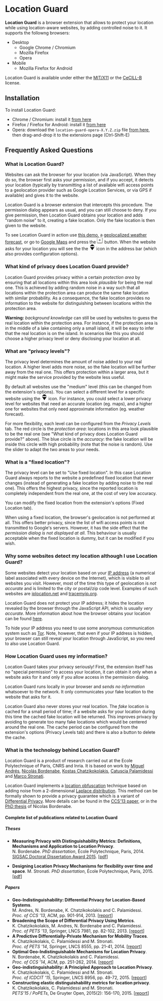 # Location Guard

**Location Guard** is a browser extension that allows to protect your location
while using location-aware websites, by adding controlled noise to it.
It supports the followng browsers:

* Desktop
  * Google Chrome / Chromium
  * Mozilla Firefox
  * Opera
* Mobile
  * Mozilla Firefox for Android

Location Guard is available under either the [MIT/X11](http://opensource.org/licenses/mit-license.php)
or the [CeCILL-B](http://www.cecill.info/licences.fr.html) license.

## Installation

To install Location Guard:

* Chrome / Chromium: install it [from here](https://chrome.google.com/webstore/detail/location-guard/cfohepagpmnodfdmjliccbbigdkfcgia)
* Firefox / Firefox for Android: install it [from here](https://addons.mozilla.org/en-US/firefox/addon/location-guard/)
* Opera: download the `location-guard-opera-X.Y.Z.zip` file [from here](https://github.com/chatziko/location-guard/releases/latest), then drag-and-drop it to the extensions page (Ctrl-Shift-E)

## Frequently Asked Questions

### What is Location Guard?

Websites can ask the browser for your location (via JavaScript). When they do
so, the browser first asks your permission, and if you accept, it detects your
location (typically by transmitting a list of available wifi access points to a
geolocation provider such as Google Location Services, or via GPS if available)
and gives it to the website.

Location Guard is a browser extension that intercepts this procedure. The
permission dialog appears as usual, and you can still choose to deny. If you
give permission, then Location Guard obtains your location and adds "random
noise" to it, creating a fake location. Only the fake location is then given to
the website.

To see Location Guard in action use [this demo](https://browserleaks.com/geo), a
[geolocalized weather forecast](http://forecast.io/), or go to [Google
Maps](http://maps.google.com) and press the ![](src/common/images/gmaps_dot.png)
button. When the website asks for your location you will see the the
![](src/common/images/pin_19.png) icon in the address bar (which also provides
configuration options).

### What kind of privacy does Location Guard provide?

Location Guard provides privacy within a certain _protection area_ by ensuring
that all locations within this area look _plausible_ for being the real one.
This is achieved by adding random noise in a way such that all locations within
the protection area can produce the same fake location with similar probability.
As a consequence, the fake location provides no information to the website for
distinguishing between locations within the protection area.

**Warning:** _background knowledge_ can still be used by websites to guess the
real location within the protection area. For instance, if the protection area
is in the middle of a lake containing only a small island, it will be easy to
infer that the real location is on the island. In scenarios like this you should
choose a higher privacy level or deny disclosing your location at all.

### What are "privacy levels"?

The privacy level determines the amount of noise added to your real location. A
higher level adds more noise, so the fake location will be further away from the
real one. This offers protection within a larger area, but it might make the
service provided by the website less useful.

By default all websites use the "medium" level (this can be changed from the
extension's options). You can select a different level for a specific website
using the ![](src/common/images/pin_19.png) icon. For instance, you could select
a lower privacy level for websites that need an accurate location (eg. maps),
and a higher one for websites that only need approximate information (eg.
weather forecast).

For more flexibility, each level can be configured from the _Privacy Levels_
tab. The red circle is the _protection area_: locations in this area look
plausible to be the real one (see "What kind of privacy does Location Guard
provide?" above). The blue circle is the _accuracy_: the fake location will be
inside this circle with high probability (note that the noise is random). Use
the slider to adapt the two areas to your needs.

### What is a "fixed location"?

The privacy level can be set to "Use fixed location". In this case Location
Guard always reports to the website a predefined fixed location that never
changes (instead of generating a fake location by adding noise to the real one).
This offers the highest privacy, since the reported location is completely
independent from the real one, at the cost of very low accuracy.

You can modify the fixed location from the extension's options (Fixed Location
tab).

When using a fixed location, the browser's geolocation is not performed at all.
This offers better privacy, since the list of wifi access points is not
transmitted to Google's servers. However, it has the side effect that the
_permission dialog is not displayed at all_. This behaviour is usually
acceptable when the fixed location is dummy, but it can be modified if you wish.

### Why some websites detect my location although I use Location Guard?

Some websites detect your location based on your [IP
address](http://en.wikipedia.org/wiki/IP_address) (a numerical label associated
with every device on the Internet), which is visible to all websites you visit.
However, most of the time this type of geolocation is _not accurate_ and is
limited to the city or postal/zip code level. Examples of such websites are
[iplocation.net](http://www.iplocation.net/) and
[tracemyip.org](http://www.tracemyip.org/).

Location Guard does not protect your IP address; it hides the location revealed
by the browser through the JavaScript API, which is usually _very accurate_.
More information about how the browser obtains your location can be found
[here](https://www.mozilla.org/en-US/firefox/geolocation/).

To hide your IP address you need to use some anonymous communication system such
as [Tor](https://www.torproject.org/). Note, however, that even if your IP
address is hidden, your browser can still reveal your location through
JavaScript, so you need to also use Location Guard.

### How Location Guard uses my information?

Location Guard takes your privacy seriously! First, the extension itself has no
"special permission" to access your location, it can obtain it only when a
website asks for it and only if you allow access in the permission dialog.

Location Guard runs locally in your browser and _sends no information_
whatsoever to the network. It only communicates your fake location to the
website that asks for it.

Location Guard also never stores your real location. The _fake_ location is
cached for a small period of time; if a website asks for your location during
this time the cached fake location will be returned. This improves privacy by
avoiding to generate too many fake locations which would be centered around the
real one. The cache period can be configured from the extension's options
(Privacy Levels tab) and there is also a button to delete the cache.

### What is the technology behind Location Guard?

Location Guard is a product of research carried out at the Ecole Polytechnique of Paris,
CNRS and Inria. It is based on work by [Miguel Andrés](http://www.lix.polytechnique.fr/~mandres),
[Nicolás Bordenabe](http://www.lix.polytechnique.fr/~nbordenabe/),
[Kostas Chatzikokolakis](http://www.lix.polytechnique.fr/~kostas/),
[Catuscia Palamidessi](http://www.lix.polytechnique.fr/~catuscia/) and
[Marco Stronati](http://www.lix.polytechnique.fr/~stronati/).

Location Guard implements a [location obfuscation](http://en.wikipedia.org/wiki/Location_obfuscation)
technique based on adding noise from a 2-dimensional
[Laplace distribution](http://en.wikipedia.org/wiki/Laplace_distribution).
This method can be formally shown to provide a privacy guarantee which is a variant
of [Differential Privacy](http://en.wikipedia.org/wiki/Differential_privacy).
More details can be found in the [CCS'13 paper](http://arxiv.org/abs/1212.1984),
or in the [PhD thesis](https://pastel.archives-ouvertes.fr/tel-01098088/document)
of Nicolas Bordenabe.

#### Complete list of publications related to Location Guard

##### Theses

* **Measuring Privacy with Distinguishability Metrics: Definitions, Mechanisms and Application to Location Privacy**.  
  N. Bordenabe.
  _PhD dissertation_, École Polytechnique, Paris, 2014.
  [SIGSAC Doctoral Dissertation Award 2015](http://www.sigsac.org/award/diss-awards.html).
  [[pdf](https://pastel.archives-ouvertes.fr/tel-01098088/document)]

* **Designing Location Privacy Mechanisms for flexibility over time and space**.
  M. Stronati.
  _PhD dissertation_, École Polytechnique, Paris, 2015. [[pdf](https://pastel.archives-ouvertes.fr/tel-01243295/document)]

##### Papers

* **Geo-Indistinguishability: Differential Privacy for Location-Based Systems**.  
  M. Andres, N. Bordenabe, K. Chatzikokolakis and C. Palamidessi.  
  _Proc. of CCS '13_, ACM, pp. 901-914, 2013. [[report](http://arxiv.org/abs/1212.1984)]
* **Broadening the Scope of Differential Privacy Using Metrics**.  
  K. Chatzikokolakis, M. Andres, N. Bordenabe and C. Palamidessi.  
  _Proc. of PETS '13_, Springer, LNCS 7981, pp. 82-102, 2013. [[report](http://hal.inria.fr/hal-00767210)]
* **A Predictive Differentially-Private Mechanism for Mobility Traces**.  
  K. Chatzikokolakis, C. Palamidessi and M. Stronati.  
  _Proc. of PETS '14_, Springer, LNCS 8555, pp. 21-41, 2014. [[report](http://arxiv.org/abs/1311.4008)]
* **Optimal Geo-Indistinguishable Mechanisms for Location Privacy**.  
  N. Bordenabe, K. Chatzikokolakis and C. Palamidessi.  
  _Proc. of CCS '14_, ACM, pp. 251-262, 2014. [[report](http://arxiv.org/abs/1402.5029)]
* **Geo-indistinguishability: A Principled Approach to Location Privacy**.  
  K. Chatzikokolakis, C. Palamidessi and M. Stronati.  
  _Proc. of ICDCIT '15_, Springer, LNCS 8956, pp. 49-72, 2015. [[report](http://hal.inria.fr/hal-01114241)]
* **Constructing elastic distinguishability metrics for location privacy**.  
  K. Chatzikokolakis, C. Palamidessi and M. Stronati.  
  _PETS'15 / PoPETs_, De Gruyter Open, 2015(2): 156-170, 2015. [[report](http://arxiv.org/abs/1503.00756)]

